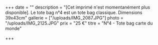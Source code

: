 +++
date = ""
description = "[Cet imprimé n'est momentanément plus disponible]. Le tote bag n°4 est un tote bag classique. Dimensions 39x43cm"
gallerie = ["/uploads/IMG_2087.JPG"]
photo = "/uploads/IMG_2125.JPG"
prix = "25 €"
titre = "N°4 - Tote bag carte du monde"

+++
